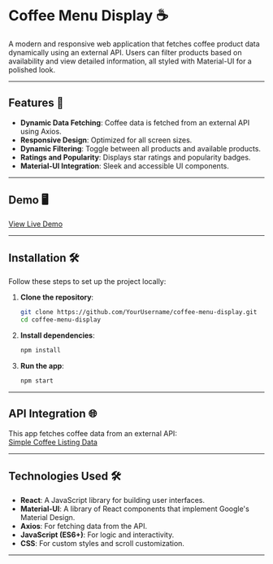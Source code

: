 # Coffee Menu Display ☕

A modern and responsive web application that fetches coffee product data dynamically using an external API. Users can filter products based on availability and view detailed information, all styled with Material-UI for a polished look.

---

## Features 🚀

- **Dynamic Data Fetching**: Coffee data is fetched from an external API using Axios.
- **Responsive Design**: Optimized for all screen sizes.
- **Dynamic Filtering**: Toggle between all products and available products.
- **Ratings and Popularity**: Displays star ratings and popularity badges.
- **Material-UI Integration**: Sleek and accessible UI components.

---

## Demo 🖥️

[View Live Demo](https://funny-buttercream-379e60.netlify.app/)

---

## Installation 🛠️

Follow these steps to set up the project locally:

1. **Clone the repository**:

   ```bash
   git clone https://github.com/YourUsername/coffee-menu-display.git
   cd coffee-menu-display
   ```

2. **Install dependencies**:

   ```bash
   npm install
   ```

3. **Run the app**:
   ```bash
   npm start
   ```

---

## API Integration 🌐

This app fetches coffee data from an external API:  
[Simple Coffee Listing Data](https://raw.githubusercontent.com/devchallenges-io/web-project-ideas/main/front-end-projects/data/simple-coffee-listing-data.json)

---

## Technologies Used 🛠️

- **React**: A JavaScript library for building user interfaces.
- **Material-UI**: A library of React components that implement Google's Material Design.
- **Axios**: For fetching data from the API.
- **JavaScript (ES6+)**: For logic and interactivity.
- **CSS**: For custom styles and scroll customization.

---
